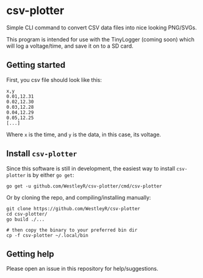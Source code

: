 # csv-plotter

Simple CLI command to convert CSV data files into nice looking PNG/SVGs.

This program is intended for use with the TinyLogger (coming soon) which
will log a voltage/time, and save it on to a SD card.

## Getting started

First, you csv file should look like this:

```csv
x,y
0.01,12.31
0.02,12.30
0.03,12.28
0.04,12.29
0.05,12.25
[...]
```

Where `x` is the time, and `y` is the data, in this case, its voltage.

## Install `csv-plotter`

Since this software is still in development, the easiest way to install
`csv-plotter` is by either `go get`:

```
go get -u github.com/WestleyR/csv-plotter/cmd/csv-plotter
```

Or by cloning the repo, and compiling/installing manually:

```
git clone https://github.com/WestleyR/csv-plotter
cd csv-plotter/
go build ./...

# then copy the binary to your preferred bin dir
cp -f csv-plotter ~/.local/bin
```

## Getting help

Please open an issue in this repository for help/suggestions.

